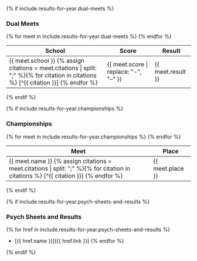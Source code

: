 {% if include.results-for-year.dual-meets %}
### Dual Meets

<table>
<thead>
  <th>School</th>
  <th>Score</th>
  <th>Result</th>
</thead>
<tbody>
{% for meet in include.results-for-year.dual-meets %}
<tr>
  <td>
  <div markdown="1">
  {{ meet.school }} {% assign citations = meet.citations | split: ";" %}{% for citation in citations %} [^{{ citation }}] {% endfor %}
  </div>
  </td>
  <td>{{ meet.score | replace: "-", "–" }}</td>
  <td>{{ meet.result }}</td>
</tr>
{% endfor %}
</tbody>

</table>
{% endif %}

{% if include.results-for-year.championships %}

<h3>Championships</h3>

<table>
<thead>
<tr>
  <th>Meet</th>
  <th>Place</th>
</tr>
</thead>
<tbody>
{% for meet in include.results-for-year.championships %}
<tr>
  <td>
  <div markdown="1">
  {{ meet.name }} {% assign citations = meet.citations | split: ";" %}{% for citation in citations %} [^{{ citation }}] {% endfor %}
  </div>
  </td>
  <td>{{ meet.place }}</td>
</tr>
{% endfor %}
</tbody>
</table>

{% endif %}

{% if include.results-for-year.psych-sheets-and-results %}

<h3>Psych Sheets and Results</h3>

{% for href in include.results-for-year.psych-sheets-and-results %}
- [{{ href.name }}]({{ href.link }})
{% endfor %}

{% endif %}
